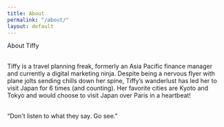 ```yaml
---
title: About
permalink: "/about/"
layout: default
---
```


About Tiffy

\
Tiffy is a travel planning freak, formerly an Asia Pacific finance manager and currently a digital marketing ninja. Despite being a nervous flyer with plane jolts sending chills down her spine, Tiffy’s wanderlust has led her to visit Japan for 6 times (and counting). Her favorite cities are Kyoto and Tokyo and would choose to visit Japan over Paris in a heartbeat! 

\
“Don't listen to what they say. Go see.”